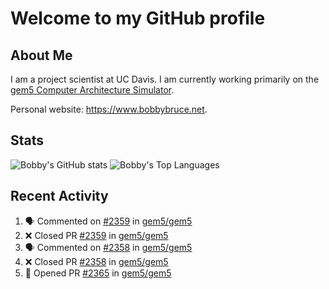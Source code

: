 # Welcome to my GitHub profile

## About Me

I am a project scientist at UC Davis. I am currently working primarily on the [gem5 Computer Architecture Simulator](https://github.com/gem5).

Personal website: <https://www.bobbybruce.net>.

## Stats

![Bobby's GitHub stats](https://github-readme-stats.vercel.app/api?username=bobbyrbruce&show_icons=true&theme=responsive&include_all_commits=true&count_private=true&show=reviews&disable_animations=true)
![Bobby's Top Languages ](https://github-readme-stats.vercel.app/api/top-langs/?username=bobbyrbruce&layout=compact&theme=responsive&count_private=true&langs_count=10&disable_animations=true)

## Recent Activity

<!--START_SECTION:activity-->
1. 🗣 Commented on [#2359](https://github.com/gem5/gem5/pull/2359#issuecomment-2962202660) in [gem5/gem5](https://github.com/gem5/gem5)
2. ❌ Closed PR [#2359](https://github.com/gem5/gem5/pull/2359) in [gem5/gem5](https://github.com/gem5/gem5)
3. 🗣 Commented on [#2358](https://github.com/gem5/gem5/pull/2358#issuecomment-2962190742) in [gem5/gem5](https://github.com/gem5/gem5)
4. ❌ Closed PR [#2358](https://github.com/gem5/gem5/pull/2358) in [gem5/gem5](https://github.com/gem5/gem5)
5. 💪 Opened PR [#2365](https://github.com/gem5/gem5/pull/2365) in [gem5/gem5](https://github.com/gem5/gem5)
<!--END_SECTION:activity-->
